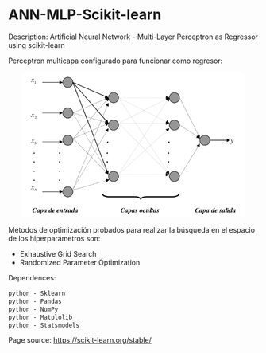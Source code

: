 # ANN-MLP-Scikit-learn

Description: Artificial Neural Network - Multi-Layer Perceptron as Regressor using scikit-learn 


Perceptron multicapa configurado para funcionar como regresor:
<p align="center">
  <img width=450 src="mlp-network.png"/>
 </p>


Métodos de optimización probados para realizar la búsqueda en el espacio de los hiperparámetros son:
* Exhaustive Grid Search
* Randomized Parameter Optimization


Dependences:

    python - Sklearn
    python - Pandas
    python - NumPy
    python - Matplolib
    python - Statsmodels


Page source:
 https://scikit-learn.org/stable/

